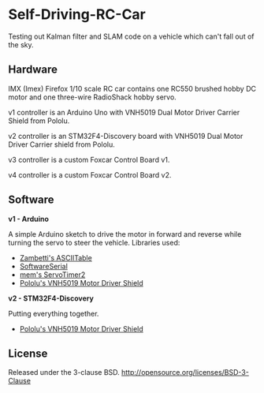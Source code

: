 Self-Driving-RC-Car
===================

Testing out Kalman filter and SLAM code on a vehicle which can't fall out of the sky.

Hardware
--------

IMX (Imex) Firefox 1/10 scale RC car contains one RC550 brushed hobby DC motor and one three-wire RadioShack hobby servo. 

v1 controller is an Arduino Uno with VNH5019 Dual Motor Driver Carrier Shield from Pololu. 

v2 controller is an STM32F4-Discovery board with VNH5019 Dual Motor Driver Carrier shield from Pololu.

v3 controller is a custom Foxcar Control Board v1.

v4 controller is a custom Foxcar Control Board v2.

Software
--------

**v1 - Arduino**

A simple Arduino sketch to drive the motor in forward and reverse while turning the servo to steer the vehicle. Libraries used:

- [Zambetti's ASCIITable](http://arduino.cc/en/Tutorial/ASCIITable)
- [SoftwareSerial](http://arduino.cc/en/Reference/SoftwareSerial)
- [mem's ServoTimer2](http://forum.arduino.cc/index.php/topic,21975.0.html)
- [Pololu's VNH5019 Motor Driver Shield](https://github.com/pololu/dual-vnh5019-motor-shield)

**v2 - STM32F4-Discovery**

Putting everything together. 

- [Pololu's VNH5019 Motor Driver Shield](https://github.com/pololu/dual-vnh5019-motor-shield)

License
-------

Released under the 3-clause BSD. http://opensource.org/licenses/BSD-3-Clause
